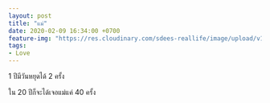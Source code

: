 ```yaml
---
layout: post
title: "แม่"
date: 2020-02-09 16:34:00 +0700
feature-img: "https://res.cloudinary.com/sdees-reallife/image/upload/v1555658919/sample_feature_img.png"
tags:
- Love
---
```

1 ปีมีวันหยุดได้ 2 ครั้ง

<i class="fa fa-child" style="color:plum"></i>

ใน 20 ปีก็จะได้เจอแม่แค่ 40 ครั้ง
